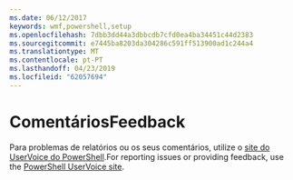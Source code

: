 ```yaml
---
ms.date: 06/12/2017
keywords: wmf,powershell,setup
ms.openlocfilehash: 7dbb3dd44a3dbbcdb7cfd0ea4ba34451c44d2383
ms.sourcegitcommit: e7445ba8203da304286c591ff513900ad1c244a4
ms.translationtype: MT
ms.contentlocale: pt-PT
ms.lasthandoff: 04/23/2019
ms.locfileid: "62057694"
---
```

# <a name="feedback"></a><span data-ttu-id="6efff-102">Comentários</span><span class="sxs-lookup"><span data-stu-id="6efff-102">Feedback</span></span>
<span data-ttu-id="6efff-103">Para problemas de relatórios ou os seus comentários, utilize o [site do UserVoice do PowerShell](http://windowsserver.uservoice.com/forums/301869-powershell).</span><span class="sxs-lookup"><span data-stu-id="6efff-103">For reporting issues or providing feedback, use the [PowerShell UserVoice site](http://windowsserver.uservoice.com/forums/301869-powershell).</span></span>
